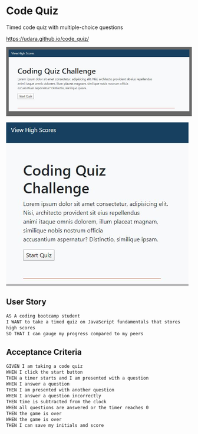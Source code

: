 # Code Quiz
Timed code quiz with multiple-choice questions

https://udara.github.io/code_quiz/

![](https://github.com/udara/code_quiz/blob/master/img/index_lg_ss.jpg)

![](https://github.com/udara/code_quiz/blob/master/img/index_sm_ss.jpg)

## User Story

```
AS A coding bootcamp student
I WANT to take a timed quiz on JavaScript fundamentals that stores high scores
SO THAT I can gauge my progress compared to my peers
```

## Acceptance Criteria

```
GIVEN I am taking a code quiz
WHEN I click the start button
THEN a timer starts and I am presented with a question
WHEN I answer a question
THEN I am presented with another question
WHEN I answer a question incorrectly
THEN time is subtracted from the clock
WHEN all questions are answered or the timer reaches 0
THEN the game is over
WHEN the game is over
THEN I can save my initials and score
